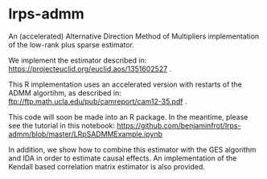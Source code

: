# lrps-admm
An (accelerated) Alternative Direction Method of Multipliers implementation of the low-rank plus sparse estimator.

We implement the estimator described in: https://projecteuclid.org/euclid.aos/1351602527 .

This R implementation uses an accelerated version with restarts of the ADMM algortihm, as described in: ftp://ftp.math.ucla.edu/pub/camreport/cam12-35.pdf .

This code will soon be made into an R package. In the meantime, please see the tutorial in this notebook: https://github.com/benjaminfrot/lrps-admm/blob/master/LRpSADMMExample.ipynb

In addition, we show how to combine this estimator with the GES algorithm and IDA in order to estimate causal effects. An implementation of the Kendall based correlation matrix estimator is also provided.
